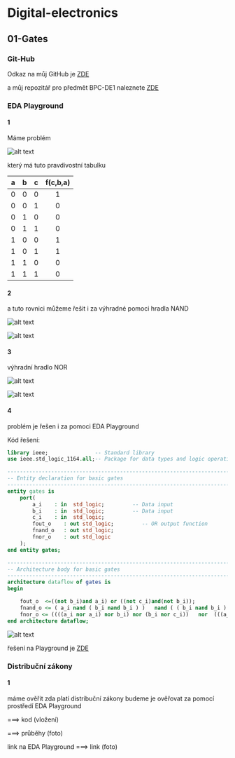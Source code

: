 # Digital-electronics

## 01-Gates

### Git-Hub

Odkaz na můj GitHub je [ZDE](https://github.com/jan-pelka)

a můj repozitář pro předmět BPC-DE1 naleznete [ZDE](https://github.com/jan-pelka/Digital-electronics)




### EDA Playground

#### 1

Máme problém

![alt text](https://github.com/jan-pelka/Digital-electronics/blob/main/Labs/01-gates/img/rce%201.png "Logo Title Text 1")

který má tuto pravdivostní tabulku

| **a** | **b** |**c** | **f(c,b,a)** |
| :-: | :-: | :-: | :-: |
| 0 | 0 | 0 | 1 |
| 0 | 0 | 1 | 0 |
| 0 | 1 | 0 | 0 |
| 0 | 1 | 1 | 0 |
| 1 | 0 | 0 | 1 |
| 1 | 0 | 1 | 1 |
| 1 | 1 | 0 | 0 |
| 1 | 1 | 1 | 0 |

#### 2

a tuto rovnici můžeme řešit i za výhradné pomoci hradla NAND

![alt text](https://github.com/jan-pelka/Digital-electronics/blob/main/Labs/01-gates/img/rce%202.png "Logo Title Text 1")

![alt text](https://github.com/jan-pelka/Digital-electronics/blob/main/Labs/01-gates/img/NAND.jpg "Logo Title Text 1")

#### 3

výhradní hradlo NOR


![alt text](https://github.com/jan-pelka/Digital-electronics/blob/main/Labs/01-gates/img/rce%203.png "Logo Title Text 1")

![alt text](https://github.com/jan-pelka/Digital-electronics/blob/main/Labs/01-gates/img/NOR.png "Logo Title Text 1")


#### 4

problém je řešen i za pomoci EDA Playground


Kód řešení:
```VHDL
library ieee;               -- Standard library
use ieee.std_logic_1164.all;-- Package for data types and logic operations

------------------------------------------------------------------------
-- Entity declaration for basic gates
------------------------------------------------------------------------
entity gates is
    port(
        a_i    : in  std_logic;         -- Data input
        b_i    : in  std_logic;         -- Data input
        c_i    : in  std_logic;
        fout_o    : out std_logic;         -- OR output function
        fnand_o   : out std_logic;
        fnor_o    : out std_logic
    );
end entity gates;

------------------------------------------------------------------------
-- Architecture body for basic gates
------------------------------------------------------------------------
architecture dataflow of gates is
begin

    fout_o  <=((not b_i)and a_i) or ((not c_i)and(not b_i));
    fnand_o <= ( a_i nand ( b_i nand b_i ) )   nand ( ( b_i nand b_i ) nand (c_i nand c_i) );
	fnor_o <= ((((a_i nor a_i) nor b_i) nor (b_i nor c_i))   nor  (((a_i nor a_i) nor b_i) nor (b_i nor c_i)));   
end architecture dataflow;
```

![alt text](https://github.com/jan-pelka/Digital-electronics/blob/main/Labs/01-gates/img/Prubeh1.png)

řešení na Playground je [ZDE](https://edaplayground.com/x/Ud9_)





### Distribuční zákony

#### 1

máme ověřit zda platí distribuční zákony 
budeme je ověřovat za pomocí prostředí
EDA Playground 

===> kod (vložení)


===> průběhy (foto)

link na EDA Playground
===> link (foto)

